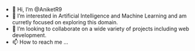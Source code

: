 - 👋 Hi, I’m @AniketR9
- 👀 I’m interested in Artificial Intelligence and Machine Learning and am curretly focused on exploring this domain.
- 💞️ I’m looking to collaborate on a wide variety of projects including web development.
- 📫 How to reach me ...

<!---
AniketR9/AniketR9 is a ✨ special ✨ repository because its `README.md` (this file) appears on your GitHub profile.
You can click the Preview link to take a look at your changes.
--->
